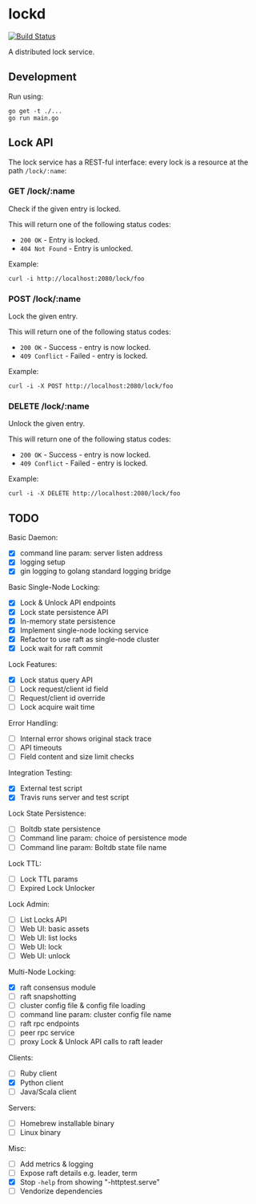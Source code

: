 
# lockd

[![Build Status](https://travis-ci.org/divtxt/lockd.svg?branch=master)](https://travis-ci.org/divtxt/lockd)

A distributed lock service.


## Development

Run using:

```
go get -t ./...
go run main.go
```


## Lock API

The lock service has a REST-ful interface: every lock is a resource at the path `/lock/:name`:

### GET /lock/:name

Check if the given entry is locked.

This will return one of the following status codes:

- `200 OK` - Entry is locked.
- `404 Not Found` - Entry is unlocked.

Example:

```
curl -i http://localhost:2080/lock/foo
```


### POST /lock/:name

Lock the given entry.

This will return one of the following status codes:

- `200 OK` - Success - entry is now locked.
- `409 Conflict` - Failed - entry is locked.

Example:

```
curl -i -X POST http://localhost:2080/lock/foo
```


### DELETE /lock/:name

Unlock the given entry.

This will return one of the following status codes:

- `200 OK` - Success - entry is now locked.
- `409 Conflict` - Failed - entry is locked.

Example:

```
curl -i -X DELETE http://localhost:2080/lock/foo
```


## TODO

Basic Daemon:

- [x] command line param: server listen address
- [x] logging setup
- [x] gin logging to golang standard logging bridge

Basic Single-Node Locking:

- [x] Lock & Unlock API endpoints
- [x] Lock state persistence API
- [x] In-memory state persistence
- [x] Implement single-node locking service
- [x] Refactor to use raft as single-node cluster
- [x] Lock wait for raft commit

Lock Features:

- [x] Lock status query API
- [ ] Lock request/client id field
- [ ] Request/client id override
- [ ] Lock acquire wait time

Error Handling:

- [ ] Internal error shows original stack trace
- [ ] API timeouts
- [ ] Field content and size limit checks

Integration Testing:

- [x] External test script
- [x] Travis runs server and test script

Lock State Persistence:

- [ ] Boltdb state persistence
- [ ] Command line param: choice of persistence mode
- [ ] Command line param: Boltdb state file name

Lock TTL:

- [ ] Lock TTL params
- [ ] Expired Lock Unlocker

Lock Admin:

- [ ] List Locks API
- [ ] Web UI: basic assets
- [ ] Web UI: list locks
- [ ] Web UI: lock
- [ ] Web UI: unlock

Multi-Node Locking:

- [x] raft consensus module
- [ ] raft snapshotting
- [ ] cluster config file & config file loading
- [ ] command line param: cluster config file name
- [ ] raft rpc endpoints
- [ ] peer rpc service
- [ ] proxy Lock & Unlock API calls to raft leader

Clients:

- [ ] Ruby client
- [x] Python client
- [ ] Java/Scala client

Servers:

- [ ] Homebrew installable binary
- [ ] Linux binary

Misc:

- [ ] Add metrics & logging
- [ ] Expose raft details e.g. leader, term
- [x] Stop `-help` from showing "-httptest.serve"
- [ ] Vendorize dependencies
